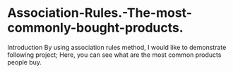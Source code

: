 # Association-Rules.-The-most-commonly-bought-products.
Introduction By using association rules method, I would like to demonstrate following project; Here, you can see what are the most common products people buy.
